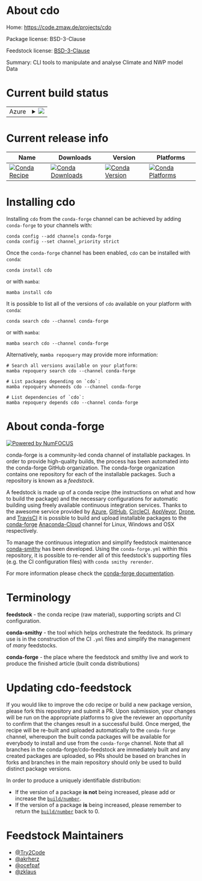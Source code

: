 About cdo
=========

Home: https://code.zmaw.de/projects/cdo

Package license: BSD-3-Clause

Feedstock license: [BSD-3-Clause](https://github.com/conda-forge/cdo-feedstock/blob/main/LICENSE.txt)

Summary: CLI tools to manipulate and analyse Climate and NWP model Data

Current build status
====================


<table>
    
  <tr>
    <td>Azure</td>
    <td>
      <details>
        <summary>
          <a href="https://dev.azure.com/conda-forge/feedstock-builds/_build/latest?definitionId=3806&branchName=main">
            <img src="https://dev.azure.com/conda-forge/feedstock-builds/_apis/build/status/cdo-feedstock?branchName=main">
          </a>
        </summary>
        <table>
          <thead><tr><th>Variant</th><th>Status</th></tr></thead>
          <tbody><tr>
              <td>linux_64</td>
              <td>
                <a href="https://dev.azure.com/conda-forge/feedstock-builds/_build/latest?definitionId=3806&branchName=main">
                  <img src="https://dev.azure.com/conda-forge/feedstock-builds/_apis/build/status/cdo-feedstock?branchName=main&jobName=linux&configuration=linux%20linux_64_" alt="variant">
                </a>
              </td>
            </tr><tr>
              <td>osx_64</td>
              <td>
                <a href="https://dev.azure.com/conda-forge/feedstock-builds/_build/latest?definitionId=3806&branchName=main">
                  <img src="https://dev.azure.com/conda-forge/feedstock-builds/_apis/build/status/cdo-feedstock?branchName=main&jobName=osx&configuration=osx%20osx_64_" alt="variant">
                </a>
              </td>
            </tr><tr>
              <td>osx_arm64</td>
              <td>
                <a href="https://dev.azure.com/conda-forge/feedstock-builds/_build/latest?definitionId=3806&branchName=main">
                  <img src="https://dev.azure.com/conda-forge/feedstock-builds/_apis/build/status/cdo-feedstock?branchName=main&jobName=osx&configuration=osx%20osx_arm64_" alt="variant">
                </a>
              </td>
            </tr>
          </tbody>
        </table>
      </details>
    </td>
  </tr>
</table>

Current release info
====================

| Name | Downloads | Version | Platforms |
| --- | --- | --- | --- |
| [![Conda Recipe](https://img.shields.io/badge/recipe-cdo-green.svg)](https://anaconda.org/conda-forge/cdo) | [![Conda Downloads](https://img.shields.io/conda/dn/conda-forge/cdo.svg)](https://anaconda.org/conda-forge/cdo) | [![Conda Version](https://img.shields.io/conda/vn/conda-forge/cdo.svg)](https://anaconda.org/conda-forge/cdo) | [![Conda Platforms](https://img.shields.io/conda/pn/conda-forge/cdo.svg)](https://anaconda.org/conda-forge/cdo) |

Installing cdo
==============

Installing `cdo` from the `conda-forge` channel can be achieved by adding `conda-forge` to your channels with:

```
conda config --add channels conda-forge
conda config --set channel_priority strict
```

Once the `conda-forge` channel has been enabled, `cdo` can be installed with `conda`:

```
conda install cdo
```

or with `mamba`:

```
mamba install cdo
```

It is possible to list all of the versions of `cdo` available on your platform with `conda`:

```
conda search cdo --channel conda-forge
```

or with `mamba`:

```
mamba search cdo --channel conda-forge
```

Alternatively, `mamba repoquery` may provide more information:

```
# Search all versions available on your platform:
mamba repoquery search cdo --channel conda-forge

# List packages depending on `cdo`:
mamba repoquery whoneeds cdo --channel conda-forge

# List dependencies of `cdo`:
mamba repoquery depends cdo --channel conda-forge
```


About conda-forge
=================

[![Powered by
NumFOCUS](https://img.shields.io/badge/powered%20by-NumFOCUS-orange.svg?style=flat&colorA=E1523D&colorB=007D8A)](https://numfocus.org)

conda-forge is a community-led conda channel of installable packages.
In order to provide high-quality builds, the process has been automated into the
conda-forge GitHub organization. The conda-forge organization contains one repository
for each of the installable packages. Such a repository is known as a *feedstock*.

A feedstock is made up of a conda recipe (the instructions on what and how to build
the package) and the necessary configurations for automatic building using freely
available continuous integration services. Thanks to the awesome service provided by
[Azure](https://azure.microsoft.com/en-us/services/devops/), [GitHub](https://github.com/),
[CircleCI](https://circleci.com/), [AppVeyor](https://www.appveyor.com/),
[Drone](https://cloud.drone.io/welcome), and [TravisCI](https://travis-ci.com/)
it is possible to build and upload installable packages to the
[conda-forge](https://anaconda.org/conda-forge) [Anaconda-Cloud](https://anaconda.org/)
channel for Linux, Windows and OSX respectively.

To manage the continuous integration and simplify feedstock maintenance
[conda-smithy](https://github.com/conda-forge/conda-smithy) has been developed.
Using the ``conda-forge.yml`` within this repository, it is possible to re-render all of
this feedstock's supporting files (e.g. the CI configuration files) with ``conda smithy rerender``.

For more information please check the [conda-forge documentation](https://conda-forge.org/docs/).

Terminology
===========

**feedstock** - the conda recipe (raw material), supporting scripts and CI configuration.

**conda-smithy** - the tool which helps orchestrate the feedstock.
                   Its primary use is in the construction of the CI ``.yml`` files
                   and simplify the management of *many* feedstocks.

**conda-forge** - the place where the feedstock and smithy live and work to
                  produce the finished article (built conda distributions)


Updating cdo-feedstock
======================

If you would like to improve the cdo recipe or build a new
package version, please fork this repository and submit a PR. Upon submission,
your changes will be run on the appropriate platforms to give the reviewer an
opportunity to confirm that the changes result in a successful build. Once
merged, the recipe will be re-built and uploaded automatically to the
`conda-forge` channel, whereupon the built conda packages will be available for
everybody to install and use from the `conda-forge` channel.
Note that all branches in the conda-forge/cdo-feedstock are
immediately built and any created packages are uploaded, so PRs should be based
on branches in forks and branches in the main repository should only be used to
build distinct package versions.

In order to produce a uniquely identifiable distribution:
 * If the version of a package **is not** being increased, please add or increase
   the [``build/number``](https://docs.conda.io/projects/conda-build/en/latest/resources/define-metadata.html#build-number-and-string).
 * If the version of a package **is** being increased, please remember to return
   the [``build/number``](https://docs.conda.io/projects/conda-build/en/latest/resources/define-metadata.html#build-number-and-string)
   back to 0.

Feedstock Maintainers
=====================

* [@Try2Code](https://github.com/Try2Code/)
* [@akrherz](https://github.com/akrherz/)
* [@ocefpaf](https://github.com/ocefpaf/)
* [@zklaus](https://github.com/zklaus/)

